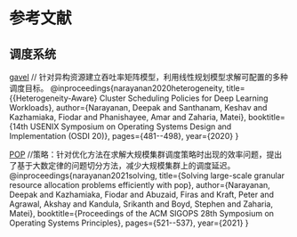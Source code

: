 # 参考文献

## 调度系统
[gavel](OSDI-20-gavel.pdf)
// 针对异构资源建立吞吐率矩阵模型，利用线性规划模型求解可配置的多种调度目标。
@inproceedings{narayanan2020heterogeneity,
  title={$\{$Heterogeneity-Aware$\}$ Cluster Scheduling Policies for Deep Learning Workloads},
  author={Narayanan, Deepak and Santhanam, Keshav and Kazhamiaka, Fiodar and Phanishayee, Amar and Zaharia, Matei},
  booktitle={14th USENIX Symposium on Operating Systems Design and Implementation (OSDI 20)},
  pages={481--498},
  year={2020}
}

[POP](SOSP-21-POP.pdf)
//策略：针对优化方法在求解大规模集群调度策略时出现的效率问题，提出了基于大数定律的问题切分方法，减少大规模集群上的调度延迟。
@inproceedings{narayanan2021solving,
  title={Solving large-scale granular resource allocation problems efficiently with pop},
  author={Narayanan, Deepak and Kazhamiaka, Fiodar and Abuzaid, Firas and Kraft, Peter and Agrawal, Akshay and Kandula, Srikanth and Boyd, Stephen and Zaharia, Matei},
  booktitle={Proceedings of the ACM SIGOPS 28th Symposium on Operating Systems Principles},
  pages={521--537},
  year={2021}
}

